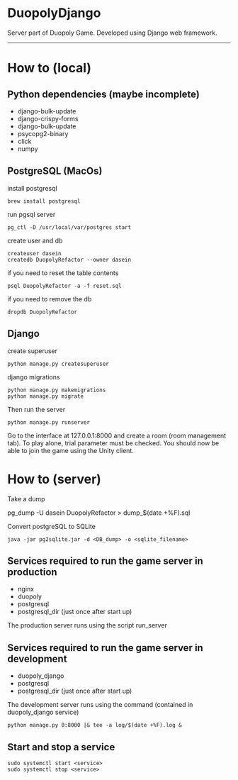# DuopolyDjango
Server part of Duopoly Game. Developed using Django web framework.

__________________________________________________

# How to (local) 

## Python dependencies (maybe incomplete)

* django-bulk-update
* django-crispy-forms
* django-bulk-update
* psycopg2-binary
* click
* numpy

## PostgreSQL (MacOs)
install postgresql

    brew install postgresql

run pgsql server

    pg_ctl -D /usr/local/var/postgres start

create user and db

    createuser dasein
    createdb DuopolyRefactor --owner dasein

if you need to reset the table contents
    
    psql DuopolyRefactor -a -f reset.sql

if you need to remove the db
    
    dropdb DuopolyRefactor

## Django 

create superuser
    
    python manage.py createsuperuser
    
django migrations
    
    python manage.py makemigrations
    python manage.py migrate
  
    
Then run the server 
    
    python manage.py runserver
    
Go to the interface at 127.0.0.1:8000 and create a room (room management tab). 
To play alone, trial parameter must be checked.
You should now be able to join the game using the Unity client.

# How to (server) 

Take a dump
   
   pg_dump -U dasein DuopolyRefactor > dump_$(date +%F).sql 


Convert postgreSQL to SQLite

    java -jar pg2sqlite.jar -d <DB_dump> -o <sqlite_filename>
    

## Services required to run the game server in production
* nginx
* duopoly
* postgresql
* postgresql_dir (just once after start up)

The production server runs using the script run_server

## Services required to run the game server in development
* duopoly_django
* postgresql
* postgresql_dir (just once after start up)


The development server runs using the command (contained in duopoly_django service)

    python manage.py 0:8000 |& tee -a log/$(date +%F).log &
  

## Start and stop a service
    sudo systemctl start <service>
    sudo systemctl stop <service>


